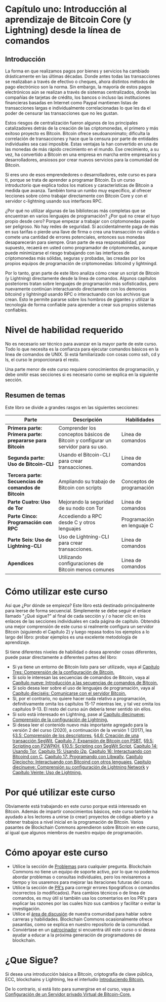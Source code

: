 # Capítulo uno: Introducción al aprendizaje de Bitcoin Core (y Lightning) desde la línea de comandos

## Introducción

La forma en que realizamos pagos por bienes y servicios ha cambiado drásticamente en las últimas décadas. Donde antes todas las transacciones se realizaban a través de efectivo o cheques, ahora distintos métodos de pago electrónico son la norma. Sin embargo, la mayoría de estos pagos electrónicos aún se realizan a través de sistemas centralizados, donde las compañías de tarjetas de crédito, los bancos o incluso las instituciones financieras basadas en Internet como Paypal mantienen listas de transacciones largas e individualmente correlacionadas lo que les da el poder de censurar las transacciones que no les gustan.

Estos riesgos de centralización fueron algunos de los principales catalizadores detrás de la creación de las criptomonedas, el primero y más exitoso proyecto es Bitcoin. Bitcoin ofrece seudoanonimato; dificulta la correlación de transacciones y hace que la censura por parte de entidades individuales sea casi imposible. Estas ventajas la han convertido en una de las monedas de más rápido crecimiento en el mundo. Ese crecimiento, a su vez, ha convertido a Bitcoin en una empresa en marcha entre empresarios y desarrolladores, ansiosos por crear nuevos servicios para la comunidad de Bitcoin.

Si eres uno de esos emprendedores o desarrolladores, este curso es para ti, porque se trata de aprender a programar Bitcoin. Es un curso introductorio que explica todos los matices y características de Bitcoin a medida que avanza. También toma un rumbo muy específico, al ofrecer lecciones sobre cómo trabajar directamente con Bitcoin Core y con el servidor c-lightning usando sus interfaces RPC.

¿Por qué no utilizar algunas de las bibliotecas más completas que se encuentran en varios lenguajes de programación? ¿Por qué no crear el tuyo propio desde cero? Porque empezar a trabajar con criptomonedas puede ser peligroso. No hay redes de seguridad. Si accidentalmente paga de más en sus tarifas o pierde una llave de firma o crea una transacción no válida o comete una cantidad de errores potenciales, entonces sus monedas desaparecerán para siempre. Gran parte de esa responsabilidad, por supuesto, recaerá en usted como programador de criptomonedas, aunque puede minimizarse el riesgo trabajando con las interfaces de criptomonedas más sólidas, seguras y probadas, las creadas por los propios equipos de programación de criptomonedas: bitcoind y lightningd.

Por lo tanto, gran parte de este libro analiza cómo crear un script de Bitcoin (y Lightning) directamente desde la línea de comandos. Algunos capítulos posteriores tratan sobre lenguajes de programación más sofisticados, pero nuevamente continúan interactuando directamente con los demonios bitcoind y lightningd usando RPC o interactuando con los archivos que crean. Esto le permite pararse sobre los hombros de gigantes y utilizar la tecnología de forma confiable para aprender a crear sus propios sistemas confiables.

# Nivel de habilidad requerido

No es necesario ser técnico para avanzar en la mayor parte de este curso. Todo lo que necesita es la confianza para ejecutar comandos básicos en la línea de comandos de UNIX. Si está familiarizado con cosas como ssh, cd y ls, el curso le proporcionará el resto.

Una parte menor de este curso requiere conocimientos de programación, y debe omitir esas secciones si es necesario como se explica en la siguiente sección.

## Resumen de temas

Este libro se divide a grandes rasgos en las siguientes secciones:

| Parte | Descripción | Habilidades |
|-------|---------|---------|
| **Primera parte: Primera parte: prepararse para Bitcoin** | Comprender los conceptos básicos de Bitcoin y configurar un servidor para su uso. | Línea de comandos | 
| **Segunda parte: Uso de Bitcoin-CLI** | Usando el Bitcoin-CLI para crear transacciones. | Línea de comandos |
| **Tercera parte: Secuencias de comandos de Bitcoin** | Ampliando su trabajo de Bitcoin con scripts | Conceptos de programación |
| **Parte Cuatro: Uso de Tor** | Mejorando la seguridad de su nodo con Tor | Línea de comandos |
| **Parte Cinco: Programación con RPC** | Accediendo a RPC desde C y otros lenguajes | Programación en lenguaje C |
| **Parte Seis: Uso de Lightning-CLI** | Uso de Lightning-CLI para crear transacciones. | Línea de comandos |
| **Apendices** | Utilizando configuraciones de Bitcoin menos comunes | Linea de comandos |

# Cómo utilizar este curso

Así que ¿Por dónde se empieza? Este libro está destinado principalmente para leerse de forma secuencial. Simplemente se debe seguir el enlace llamado "¿Qué sigue?" al final de cada sección y / o hacer clic en los enlaces de las secciones individuales en cada página de capítulo. Obtendrá una mejor comprensión de este curso si realmente configura un servidor Bitcoin (siguiendo el Capítulo 2) y luego repasa todos los ejemplos a lo largo del libro: probar ejemplos es una excelente metodología de aprendizaje.

Si tiene diferentes niveles de habilidad o desea aprender cosas diferentes, puede pasar directamente a diferentes partes del libro:

* Si ya tiene un entorno de Bitcoin listo para ser utilizado, vaya al [Capítulo Tres: Comprensión de la configuración de Bitcoin.](03_2_Conociendo_Su_Configuracion_Bitcoin.md)
* Si solo le interesan las secuencias de comandos de Bitcoin, vaya al [Capítulo nueve: Introducción a las secuencias de comandos de Bitcoin.](09_0_Introduciendo_Bitcoin_Scripts.md)
* Si solo desea leer sobre el uso de lenguajes de programación, vaya al [Capítulo dieciséis: Comunicarse con el servidor Bitcoin.](16_0_Hablando_a_Bitcoind_con_C.md)
* Si, por el contrario, no quiere hacer nada relativo a programación, definitivamente omita los capítulos 15-17 mientras lee, y tal vez omita los capítulos 9-13. El resto del curso aún debería tener sentido sin ellos.
* Si solo está interesado en Lightning, pase al [Capítulo diecinueve: Comprensión de la configuración de Lightning.](19_0_Entendiendo_Su_Configuracion_Lightning.md)
* Si desea leer el contenido nuevo más importante agregado para la versión 2 del curso (2020), a continuación de la versión 1 (2017), lea [§3.5: Comprensión de los descriptores](03_5_Entendiendo_El_Descriptor.md), [§4.6: Creación de una transacción SegWit](04_6_Creando_una_Transaccion_Segwit.md), [Capítulo 7: Expansión de Bitcoin con PSBT](07_0_Expandiendo_las_Transacciones_Bitcoin_con_PSBTs.md), [§9.5: Scripting con P2WPKH](09_5_Codificando_una_P2WPKH.md), [§10.5: Scripting con SegWit Script](10_5_Codificando_un_Script_Segwit.md), [Capítulo 14: Usando Tor](14_0_Usando_Tor.md), [Capítulo 15: Usando i2p](15_0_Usando_i2p.md), [Capítulo 16: Interactuando con Bitcoind con C](16_0_Hablando_a_Bitcoind_con_C.md), [Capítulo 17: Programando con Libwally](17_0_Programando_Bitcoin_con_Libwally.md), [Capítulo Dieciocho: Interactuando con Bitcoind con otros lenguajes](17_0_Programando_Bitcoin_con_Libwally.md), [Capítulo diecinueve: Comprensión su configuración de Lightning Network](19_0_Entendiendo_Su_Configuracion_Lightning.md) y [Capítulo Veinte: Uso de Lightning.](20_0_Usando_Lightning.md)

# Por qué utilizar este curso

Obviamente está trabajando en este curso porque está interesado en Bitcoin. Además de impartir conocimientos básicos, este curso también ha ayudado a los lectores a unirse (o crear) proyectos de código abierto y a obtener trabajos a nivel inicial en la programación de Bitcoin. Varios pasantes de Blockchain Commons aprendieron sobre Bitcoin en este curso, al igual que algunos miembros de nuestro equipo de programación.

# Cómo apoyar este curso

* Utilice la sección de [Problemas](https://github.com/BlockchainCommons/Learning-Bitcoin-from-the-Command-Line/issues) para cualquier pregunta. Blockchain Commons no tiene un equipo de soporte activo, por lo que no podemos abordar problemas o consultas individuales, pero los revisaremos a tiempo y los usaremos para mejorar las iteraciones futuras del curso.
* Utilice la sección de [PR's](https://github.com/BlockchainCommons/Learning-Bitcoin-from-the-Command-Line/pulls) para corregir errores tipográficos o comandos incorrectos (o modificados). Para cambios técnicos o de línea de comandos, es muy útil si también usa los comentarios en los PR's para explicar las razones por las cuales hizo sus cambios y facilitar o evitar la investigación.
* Utilice el [área de discusión](https://github.com/BlockchainCommons/Community/discussions) de nuestra comunidad para hablar sobre carreras y habilidades. Blockchain Commons ocasionalmente ofrece pasantías, como se explica en nuestro repositorio de la comunidad.
* Conviértase en un [patrocinador](https://github.com/sponsors/BlockchainCommons) si encuentra útil este curso o si desea ayudar a educar a la próxima generación de programadores de blockchain.

# ¿Que Sigue?

Si desea una introducción básica a Bitcoin, criptografía de clave pública, ECC, blockchains y Lightning, lea el interludio [Introduciendo Bitcoin.](01_1_Introduciendo_Bitcoin.md)

De lo contrario, si está listo para sumergirse en el curso, vaya a [Configuración de un Servidor privado Virtual de Bitcoin-Core.](02_0_Configurando_un_Bitcoin-Core_VPS.md)
